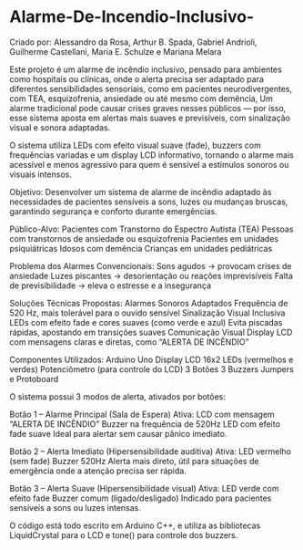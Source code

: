 # Alarme-De-Incendio-Inclusivo-
Criado por: Alessandro da Rosa, Arthur B. Spada, Gabriel Andrioli, Guilherme Castellani, Maria E. Schulze e Mariana Melara

Este projeto é um alarme de incêndio inclusivo, pensado para ambientes como hospitais ou clínicas, onde o alerta precisa ser adaptado para diferentes sensibilidades sensoriais, como em pacientes neurodivergentes, com TEA, esquizofrenia, ansiedade ou até mesmo com demência, Um alarme tradicional pode causar crises graves nesses públicos — por isso, esse sistema aposta em alertas mais suaves e previsíveis, com sinalização visual e sonora adaptadas.

O sistema utiliza LEDs com efeito visual suave (fade), buzzers com frequências variadas e um display LCD informativo, tornando o alarme mais acessível e menos agressivo para quem é sensível a estímulos sonoros ou visuais intensos.

Objetivo:
Desenvolver um sistema de alarme de incêndio adaptado às necessidades de pacientes sensíveis a sons, luzes ou mudanças bruscas, garantindo segurança e conforto durante emergências.

Público-Alvo:
Pacientes com Transtorno do Espectro Autista (TEA)
Pessoas com transtornos de ansiedade ou esquizofrenia
Pacientes em unidades psiquiátricas
Idosos com demência
Crianças em unidades pediátricas

Problema dos Alarmes Convencionais:
Sons agudos → provocam crises de ansiedade
Luzes piscantes → desorientação ou reações imprevisíveis
Falta de previsibilidade → eleva o estresse e a insegurança

Soluções Técnicas Propostas:
Alarmes Sonoros Adaptados
Frequência de 520 Hz, mais tolerável para o ouvido sensível
Sinalização Visual Inclusiva
LEDs com efeito fade e cores suaves (como verde e azul)
Evita piscadas rápidas, apostando em transições suaves
Comunicação Visual
Display LCD com mensagens claras e diretas, como “ALERTA DE INCÊNDIO”

Componentes Utilizados:
Arduino Uno
Display LCD 16x2
LEDs (vermelhos e verdes)
Potenciômetro (para controle do LCD)
3 Botões
3 Buzzers
Jumpers e Protoboard

O sistema possui 3 modos de alerta, ativados por botões:

Botão 1 – Alarme Principal (Sala de Espera)
Ativa:
LCD com mensagem “ALERTA DE INCÊNDIO”
Buzzer na frequência de 520Hz
LED com efeito fade suave
Ideal para alertar sem causar pânico imediato.

Botão 2 – Alerta Imediato (Hipersensibilidade auditiva)
Ativa:
LED vermelho (sem fade)
Buzzer 520Hz
Alerta mais direto, útil para situações de emergência onde a atenção precisa ser rápida.

Botão 3 – Alerta Suave (Hipersensibilidade visual)
Ativa:
LED verde com efeito fade
Buzzer comum (ligado/desligado)
Indicado para pacientes sensíveis a sons ou luzes intensas.

O código está todo escrito em Arduino C++, e utiliza as bibliotecas LiquidCrystal para o LCD e tone() para controle dos buzzers.
